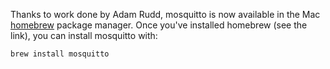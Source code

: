 <!--
.. title: Mosquitto in Mac homebrew
.. slug: mosquitto-in-mac-homebrew
.. date: 2011-03-27 18:29:39
.. tags: Packaging
.. category:
.. link:
.. description:
.. type: text
-->

Thanks to work done by Adam Rudd, mosquitto is now available in the Mac
[homebrew](https://brew.sh) package manager. Once you've installed homebrew
(see the link), you can install mosquitto with:

```
brew install mosquitto
```
